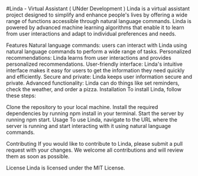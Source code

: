 #Linda - Virtual Assistant ( UNder Development )
Linda is a virtual assistant project designed to simplify and enhance people's lives by offering a wide range of functions accessible through natural language commands. Linda is powered by advanced machine learning algorithms that enable it to learn from user interactions and adapt to individual preferences and needs.

Features
Natural language commands: users can interact with Linda using natural language commands to perform a wide range of tasks.
Personalized recommendations: Linda learns from user interactions and provides personalized recommendations.
User-friendly interface: Linda's intuitive interface makes it easy for users to get the information they need quickly and efficiently.
Secure and private: Linda keeps user information secure and private.
Advanced functionality: Linda can do things like set reminders, check the weather, and order a pizza.
Installation
To install Linda, follow these steps:

Clone the repository to your local machine.
Install the required dependencies by running npm install in your terminal.
Start the server by running npm start.
Usage
To use Linda, navigate to the URL where the server is running and start interacting with it using natural language commands.

Contributing
If you would like to contribute to Linda, please submit a pull request with your changes. We welcome all contributions and will review them as soon as possible.

License
Linda is licensed under the MIT License.
